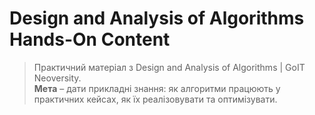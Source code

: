 # Design and Analysis of Algorithms Hands-On Content

> Практичний матеріал з Design and Analysis of Algorithms | GoIT Neoversity.  
> **Мета** – дати прикладні знання:  як алгоритми працюють у практичних кейсах, як їх реалізовувати та оптимізувати.
